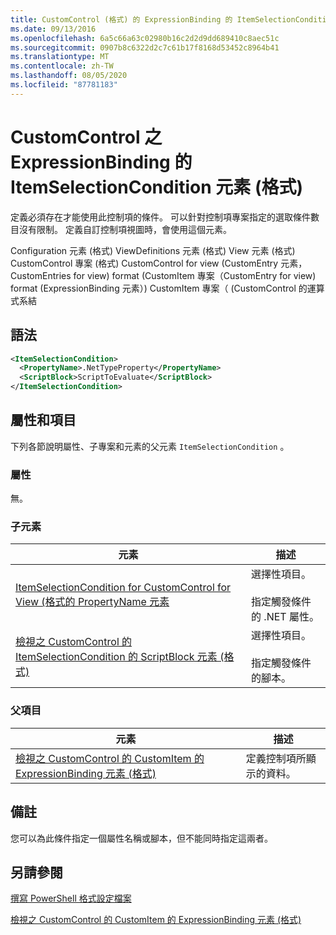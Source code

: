 ```yaml
---
title: CustomControl (格式) 的 ExpressionBinding 的 ItemSelectionCondition 元素 |Microsoft Docs
ms.date: 09/13/2016
ms.openlocfilehash: 6a5c66a63c02980b16c2d2d9dd689410c8aec51c
ms.sourcegitcommit: 0907b8c6322d2c7c61b17f8168d53452c8964b41
ms.translationtype: MT
ms.contentlocale: zh-TW
ms.lasthandoff: 08/05/2020
ms.locfileid: "87781183"
---
```

# <a name="itemselectioncondition-element-for-expressionbinding-for-customcontrol-format"></a>CustomControl 之 ExpressionBinding 的 ItemSelectionCondition 元素 (格式)

定義必須存在才能使用此控制項的條件。 可以針對控制項專案指定的選取條件數目沒有限制。 定義自訂控制項視圖時，會使用這個元素。

Configuration 元素 (格式) ViewDefinitions 元素 (格式) View 元素 (格式) CustomControl 專案 (格式) CustomControl for view (CustomEntry 元素，CustomEntries for view) format (CustomItem 專案（CustomEntry for view) format (ExpressionBinding 元素）) CustomItem 專案（ (CustomControl 的運算式系結

## <a name="syntax"></a>語法

```xml
<ItemSelectionCondition>
  <PropertyName>.NetTypeProperty</PropertyName>
  <ScriptBlock>ScriptToEvaluate</ScriptBlock>
</ItemSelectionCondition>
```

## <a name="attributes-and-elements"></a>屬性和項目

下列各節說明屬性、子專案和元素的父元素 `ItemSelectionCondition` 。

### <a name="attributes"></a>屬性

無。

### <a name="child-elements"></a>子元素

|元素|描述|
|-------------|-----------------|
|[ItemSelectionCondition for CustomControl for View (格式的 PropertyName 元素](./propertyname-element-for-itemselectioncondition-for-customcontrol-for-view-format.md)|選擇性項目。<br /><br /> 指定觸發條件的 .NET 屬性。|
|[檢視之 CustomControl 的 ItemSelectionCondition 的 ScriptBlock 元素 (格式)](./scriptblock-element-for-itemselectioncondition-for-customcontrol-for-view-format.md)|選擇性項目。<br /><br /> 指定觸發條件的腳本。|

### <a name="parent-elements"></a>父項目

|元素|描述|
|-------------|-----------------|
|[檢視之 CustomControl 的 CustomItem 的 ExpressionBinding 元素 (格式)](./expressionbinding-element-for-customitem-for-customcontrol-for-view-format.md)|定義控制項所顯示的資料。|

## <a name="remarks"></a>備註

您可以為此條件指定一個屬性名稱或腳本，但不能同時指定這兩者。

## <a name="see-also"></a>另請參閱

[撰寫 PowerShell 格式設定檔案](./writing-a-powershell-formatting-file.md)

[檢視之 CustomControl 的 CustomItem 的 ExpressionBinding 元素 (格式)](./expressionbinding-element-for-customitem-for-customcontrol-for-view-format.md)
